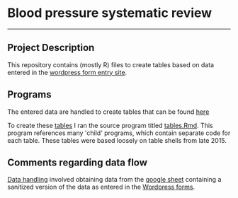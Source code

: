 # Blood pressure systematic review
---

## Project Description

This repository contains (mostly R) files to create tables based on data entered in the [wordpress form entry site](https://bpsr.web.unc.edu/).

## Programs
The entered data are handled to create tables that can be found [here](https://avonholle.github.io/bpsr-2015/tables.html)

To create these [tables](https://avonholle.github.io/bpsr-2015/tables.html) I ran the source program titled [tables.Rmd](tables.Rmd). This program references many 'child' programs, which contain separate code for each table. These tables were based loosely on table shells from late 2015.

## Comments regarding data flow

[Data handling](make-data.R) involved obtaining data from the [google sheet](https://docs.google.com/spreadsheets/d/11vikKzexfVU3hAoyXaUB4MO4gHUPJxT-nlw6j2azVYY/edit?usp=sharing) containing a sanitized version of the data as entered in the [Wordpress forms](https://bpsr.web.unc.edu/).

